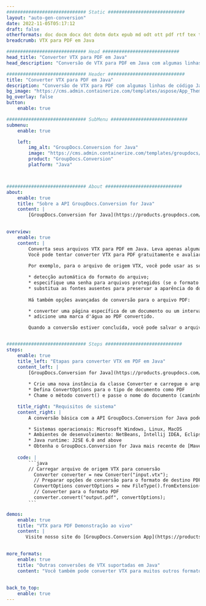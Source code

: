 ```yaml
---
############################# Static ############################
layout: "auto-gen-conversion"
date: 2022-11-05T05:17:12
draft: false
otherformats: doc docm docx dot dotm dotx epub md odt ott pdf rtf tex txt vdx vsdm vsdx vssm vssx vstm vstx vsx vtx xps
breadcrumb: VTX para PDF em Java

############################# Head ############################
head_title: "Converter VTX para PDF em Java"
head_description: "Conversão de VTX para PDF em Java com algumas linhas de código. Converta mais de 160 formatos de arquivo usando a API de conversão de documentos do GroupDocs para Java"

############################# Header ############################
title: "Converter VTX para PDF em Java"
description: "Conversão de VTX para PDF com algumas linhas de código Java"
bg_image: "https://cms.admin.containerize.com/templates/aspose/App_Themes/V3/images/bg/header1.png"
bg_overlay: false
button:
    enable: true

############################# SubMenu ############################
submenu:
    enable: true

    left:
        img_alt: "GroupDocs.Conversion for Java"
        image: "https://cms.admin.containerize.com/templates/groupdocs/images/product-logos/90x90-noborder/groupdocs-conversion-java.png"
        product: "GroupDocs.Conversion"
        platform: "Java"



############################# About ############################
about:
    enable: true
    title: "Sobre a API GroupDocs.Conversion for Java"
    content: |
        [GroupDocs.Conversion for Java](https://products.groupdocs.com/conversion/java/) é uma API avançada de conversão de formato de arquivo para conversão entre formatos populares de imagem e documento, como Microsoft Office, OpenDocument, PDF, HTML, e-mail, CAD. e muito mais com apenas algumas linhas de código. A API nativa detecta automaticamente os formatos dos documentos originais e oferece muitas opções para personalizar os documentos convertidos. Juntamente com a função de extrair informações de um documento, ele também suporta o armazenamento em cache dos resultados da conversão para o disco local por padrão. No entanto, qualquer tipo de armazenamento em cache pode ser suportado pela implementação das interfaces apropriadas - Amazon S3, Dropbox, Google Drive, Windows Azure, Reddis ou quaisquer outras.
    

overview:
    enable: true
    content: |
        Converta seus arquivos VTX para PDF em Java. Leva apenas algumas linhas de código Java em qualquer plataforma de sua escolha, como Windows, Linux, macOS.
        Você pode tentar converter VTX para PDF gratuitamente e avaliar a qualidade dos resultados da conversão. Junto com scripts de conversão de arquivo simples, você pode tentar opções mais sofisticadas para carregar o arquivo de origem VTX e armazenar a saída PDF. 
        
        Por exemplo, para o arquivo de origem VTX, você pode usar as seguintes opções de carregamento:

        * detecção automática do formato do arquivo;
        * especifique uma senha para arquivos protegidos (se o formato de arquivo for compatível);
        * substitua as fontes ausentes para preservar a aparência do documento.
        
        Há também opções avançadas de conversão para o arquivo PDF:

        * converter uma página específica de um documento ou um intervalo de páginas;
        * adicione uma marca d'água ao PDF convertido.

        Quando a conversão estiver concluída, você pode salvar o arquivo PDF no caminho do arquivo local ou em qualquer armazenamento de terceiros, como FTP, Amazon S3, Google Drive, Dropbox etc. Observe - para converter VTX para PDF, você não precisa instalar nenhum software adicional, como MS Office, Open Office, Adobe Acrobat Reader etc.


############################# Steps ############################
steps:
    enable: true
    title_left: "Etapas para converter VTX em PDF em Java"
    content_left: |
        [GroupDocs.Conversion for Java](https://products.groupdocs.com/conversion/java/) permite que os desenvolvedores convertam facilmente o arquivo VTX para PDF com algumas linhas de código.
        
        * Crie uma nova instância da classe Converter e carregue o arquivo VTX com o caminho completo
        * Defina ConvertOptions para o tipo de documento como PDF
        * Chame o método convert() e passe o nome do documento (caminho completo) e formato (PDF) como parâmetro

    title_right: "Requisitos de sistema"
    content_right: |
        A conversão básica com a API GroupDocs.Conversion for Java pode ser feita com apenas algumas linhas de código. Nossas APIs são suportadas em todas as principais plataformas e sistemas operacionais. Antes de executar o código abaixo, certifique-se de ter os seguintes pré-requisitos instalados em seu sistema.

        * Sistemas operacionais: Microsoft Windows, Linux, MacOS
        * Ambientes de desenvolvimento: NetBeans, Intellij IDEA, Eclipse, etc.
        * Java runtime: J2SE 6.0 and above
        * Obtenha o GroupDocs.Conversion for Java mais recente de [Maven](https://repository.groupdocs.com/webapp/#/artifacts/browse/tree/General/repo/com/groupdocs/groupdocs-conversion)
         
    code: |
        ```java    
        // Carregar arquivo de origem VTX para conversão
          Converter converter = new Converter("input.vtx");
          // Preparar opções de conversão para o formato de destino PDF
          ConvertOptions convertOptions = new FileType().fromExtension("pdf").getConvertOptions();
          // Converter para o formato PDF
          converter.convert("output.pdf", convertOptions);
        ```

demos:
    enable: true
    title: "VTX para PDF Demonstração ao vivo"
    content: |
       Visite nosso site do [GroupDocs.Conversion App](https://products.groupdocs.app/conversion/family) e experimente a conversão de VTX para PDF agora. A demonstração gratuita tem os seguintes benefícios
          

more_formats:
    enable: true
    title: "Outras conversões de VTX suportadas em Java"
    content: "Você também pode converter VTX para muitos outros formatos de arquivo. Por favor, veja a lista abaixo."
       
       
back_to_top:
    enable: true
---
```

